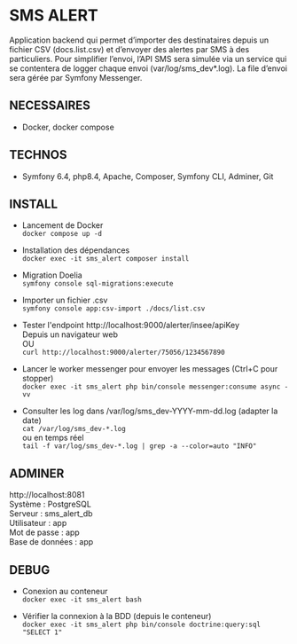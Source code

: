 # SMS ALERT
Application backend qui permet d’importer des destinataires depuis un 
fichier CSV (docs.list.csv) et d’envoyer des alertes par SMS à des particuliers. 
Pour simplifier l’envoi, l’API SMS sera simulée via un service qui se contentera 
de logger chaque envoi (var/log/sms_dev*.log). 
La file d’envoi sera gérée par Symfony Messenger.

## NECESSAIRES
- Docker, docker compose

## TECHNOS
- Symfony 6.4, php8.4, Apache, Composer, Symfony CLI, Adminer, Git

## INSTALL
- Lancement de Docker  
`docker compose up -d`

- Installation des dépendances  
`docker exec -it sms_alert composer install`

- Migration Doelia  
`symfony console sql-migrations:execute`

- Importer un fichier .csv  
`symfony console app:csv-import ./docs/list.csv`

- Tester l'endpoint http://localhost:9000/alerter/insee/apiKey  
Depuis un navigateur web  
OU  
`curl http://localhost:9000/alerter/75056/1234567890`

- Lancer le worker messenger pour envoyer les messages (Ctrl+C pour stopper)  
`docker exec -it sms_alert php bin/console messenger:consume async -vv`

- Consulter les log dans /var/log/sms_dev-YYYY-mm-dd.log (adapter la date)  
`cat /var/log/sms_dev-*.log`  
ou en temps réel  
`tail -f var/log/sms_dev-*.log | grep -a --color=auto "INFO"`


## ADMINER
http://localhost:8081  
Système	: PostgreSQL  
Serveur	: sms_alert_db  
Utilisateur	: app  
Mot de passe : app  
Base de données	: app  

## DEBUG
- Conexion au conteneur  
`docker exec -it sms_alert bash`

- Vérifier la connexion à la BDD (depuis le conteneur)  
`docker exec -it sms_alert php bin/console doctrine:query:sql "SELECT 1"`